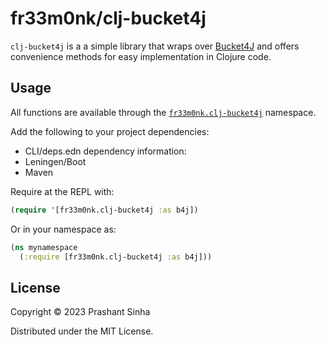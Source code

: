 # fr33m0nk/clj-bucket4j

`clj-bucket4j` is a a simple library that wraps over [Bucket4J](https://github.com/bucket4j/bucket4j/) and offers convenience methods for easy implementation in Clojure code.

## Usage

All functions are available through the [`fr33m0nk.clj-bucket4j`](./src/fr33m0nk/clj_bucket4j.clj) namespace.

Add the following to your project dependencies:

- CLI/deps.edn dependency information:
- Leningen/Boot
- Maven

Require at the REPL with:
```clojure
(require '[fr33m0nk.clj-bucket4j :as b4j])
```
Or in your namespace as:
```clojure
(ns mynamespace
  (:require [fr33m0nk.clj-bucket4j :as b4j]))
```

## License

Copyright © 2023 Prashant Sinha

Distributed under the MIT License.

